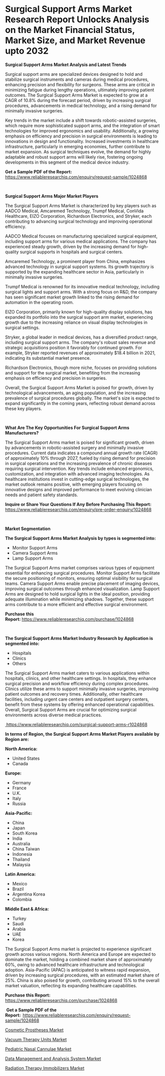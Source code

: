<p><h1>Surgical Support Arms Market Research Report Unlocks Analysis on the Market Financial Status, Market Size, and Market Revenue upto 2032</h1></p><p><strong>Surgical Support Arms Market Analysis and Latest Trends</strong></p>
<p><p>Surgical support arms are specialized devices designed to hold and stabilize surgical instruments and cameras during medical procedures, enhancing precision and flexibility for surgeons. These arms are critical in minimizing fatigue during lengthy operations, ultimately improving patient outcomes. The Surgical Support Arms Market is expected to grow at a CAGR of 10.8% during the forecast period, driven by increasing surgical procedures, advancements in medical technology, and a rising demand for minimally invasive surgeries. </p><p>Key trends in the market include a shift towards robotic-assisted surgeries, which require more sophisticated support arms, and the integration of smart technologies for improved ergonomics and usability. Additionally, a growing emphasis on efficiency and precision in surgical environments is leading to innovations in design and functionality. Increased investments in healthcare infrastructure, particularly in emerging economies, further contribute to market expansion. As surgical techniques evolve, the demand for highly adaptable and robust support arms will likely rise, fostering ongoing developments in this segment of the medical device industry.</p></p>
<p><strong>Get a Sample PDF of the Report:&nbsp;</strong> <a href="https://www.reliableresearchiq.com/enquiry/request-sample/1024868?utm_campaign=123&utm_medium=2&utm_source=Github&utm_content=ia&utm_term=08032025&utm_id=surgical-support-arms">https://www.reliableresearchiq.com/enquiry/request-sample/1024868</a></p>
<p>&nbsp;</p>
<p><strong>Surgical Support Arms Major Market Players</strong></p>
<p><p>The Surgical Support Arms Market is characterized by key players such as AADCO Medical, Amcaremed Technology, Trumpf Medical, ConVida Healthcare, EIZO Corporation, Richardson Electronics, and Stryker, each contributing to advancing surgical technology and improving operational efficiency.</p><p>AADCO Medical focuses on manufacturing specialized surgical equipment, including support arms for various medical applications. The company has experienced steady growth, driven by the increasing demand for high-quality surgical supports in hospitals and surgical centers.</p><p>Amcaremed Technology, a prominent player from China, emphasizes advanced technology in surgical support systems. Its growth trajectory is supported by the expanding healthcare sector in Asia, particularly in minimally invasive surgeries.</p><p>Trumpf Medical is renowned for its innovative medical technology, including surgical lights and support arms. With a strong focus on R&D, the company has seen significant market growth linked to the rising demand for automation in the operating room.</p><p>EIZO Corporation, primarily known for high-quality display solutions, has expanded its portfolio into the surgical support arm market, experiencing growth due to the increasing reliance on visual display technologies in surgical settings.</p><p>Stryker, a global leader in medical devices, has a diversified product range, including surgical support arms. The company's robust sales revenue and strategic acquisitions position it favorably for continued growth. For example, Stryker reported revenues of approximately $18.4 billion in 2021, indicating its substantial market presence.</p><p>Richardson Electronics, though more niche, focuses on providing solutions and support for the surgical market, benefiting from the increasing emphasis on efficiency and precision in surgeries. </p><p>Overall, the Surgical Support Arms Market is poised for growth, driven by technological advancements, an aging population, and the increasing prevalence of surgical procedures globally. The market's size is expected to expand significantly in the coming years, reflecting robust demand across these key players.</p></p>
<p>&nbsp;</p>
<p><strong>What Are The Key Opportunities For Surgical Support Arms Manufacturers?</strong></p>
<p><p>The Surgical Support Arms market is poised for significant growth, driven by advancements in robotic-assisted surgery and minimally invasive procedures. Current data indicates a compound annual growth rate (CAGR) of approximately 10% through 2027, fueled by rising demand for precision in surgical operations and the increasing prevalence of chronic diseases requiring surgical intervention. Key trends include enhanced ergonomics, customization, and integration with advanced imaging technologies. As healthcare institutions invest in cutting-edge surgical technologies, the market outlook remains positive, with emerging players focusing on innovative designs and improved performance to meet evolving clinician needs and patient safety standards.</p></p>
<p><strong>Inquire or Share Your Questions If Any Before Purchasing This Report:</strong> <a href="https://www.reliableresearchiq.com/enquiry/pre-order-enquiry/1024868?utm_campaign=123&utm_medium=2&utm_source=Github&utm_content=ia&utm_term=08032025&utm_id=surgical-support-arms">https://www.reliableresearchiq.com/enquiry/pre-order-enquiry/1024868</a></p>
<p>&nbsp;</p>
<p><strong>Market Segmentation</strong></p>
<p><strong>The Surgical Support Arms Market Analysis by types is segmented into:</strong></p>
<p><ul><li>Monitor Support Arms</li><li>Camera Support Arms</li><li>Lamp Support Arms</li></ul></p>
<p><p>The Surgical Support Arms market comprises various types of equipment essential for enhancing surgical procedures. Monitor Support Arms facilitate the secure positioning of monitors, ensuring optimal visibility for surgical teams. Camera Support Arms enable precise placement of imaging devices, improving surgical outcomes through enhanced visualization. Lamp Support Arms are designed to hold surgical lights in the ideal position, providing adequate illumination while minimizing shadows. Together, these support arms contribute to a more efficient and effective surgical environment.</p></p>
<p><strong>Purchase this Report:&nbsp;</strong><a href="https://www.reliableresearchiq.com/purchase/1024868?utm_campaign=123&utm_medium=2&utm_source=Github&utm_content=ia&utm_term=08032025&utm_id=surgical-support-arms">https://www.reliableresearchiq.com/purchase/1024868</a></p>
<p>&nbsp;</p>
<p><strong>The Surgical Support Arms Market Industry Research by Application is segmented into:</strong></p>
<p><ul><li>Hospitals</li><li>Clinics</li><li>Others</li></ul></p>
<p><p>The Surgical Support Arms market caters to various applications within hospitals, clinics, and other healthcare settings. In hospitals, they enhance surgical precision and workflow efficiency during complex procedures. Clinics utilize these arms to support minimally invasive surgeries, improving patient outcomes and recovery times. Additionally, other healthcare facilities, including urgent care centers and outpatient surgery centers, benefit from these systems by offering enhanced operational capabilities. Overall, Surgical Support Arms are crucial for optimizing surgical environments across diverse medical practices.</p></p>
<p><a href="https://www.reliableresearchiq.com/surgical-support-arms-r1024868?utm_campaign=123&utm_medium=2&utm_source=Github&utm_content=ia&utm_term=08032025&utm_id=surgical-support-arms">&nbsp;https://www.reliableresearchiq.com/surgical-support-arms-r1024868</a></p>
<p><strong>In terms of Region, the Surgical Support Arms Market Players available by Region are:</strong></p>
<p>
    <p> <strong> North America: </strong>
        <ul>
            <li>United States</li>
            <li>Canada</li>
        </ul>
        </p> 
    <p> <strong> Europe: </strong>
        <ul>
            <li>Germany</li>
            <li>France</li>
            <li>U.K.</li>
            <li>Italy</li>
            <li>Russia</li>
        </ul>
        </p> 
    <p> <strong> Asia-Pacific: </strong>
        <ul>
            <li>China</li>
            <li>Japan</li>
            <li>South Korea</li>
            <li>India</li>
            <li>Australia</li>
            <li>China Taiwan</li>
            <li>Indonesia</li>
            <li>Thailand</li>
            <li>Malaysia</li>
        </ul>
        </p> 
    <p> <strong> Latin America: </strong>
        <ul>
            <li>Mexico</li>
            <li>Brazil</li>
            <li>Argentina Korea</li>
            <li>Colombia</li>
        </ul>
        </p> 
    <p> <strong> Middle East & Africa: </strong>
        <ul>
            <li>Turkey</li>
            <li>Saudi</li>
            <li>Arabia</li>
            <li>UAE</li>
            <li>Korea</li>
        </ul>
    </p>
    </p>
<p><p>The Surgical Support Arms market is projected to experience significant growth across various regions. North America and Europe are expected to dominate the market, holding a combined market share of approximately 60%, owing to advanced healthcare infrastructure and technological adoption. Asia-Pacific (APAC) is anticipated to witness rapid expansion, driven by increasing surgical procedures, with an estimated market share of 25%. China is also poised for growth, contributing around 15% to the overall market valuation, reflecting its expanding healthcare capabilities.</p></p>
<p><strong>Purchase this Report: </strong><a href="https://www.reliableresearchiq.com/purchase/1024868?utm_campaign=123&utm_medium=2&utm_source=Github&utm_content=ia&utm_term=08032025&utm_id=surgical-support-arms">https://www.reliableresearchiq.com/purchase/1024868</a></p>
<p>&nbsp;<strong>Get a Sample PDF of the Report:&nbsp;&nbsp;</strong><a href="https://www.reliableresearchiq.com/enquiry/request-sample/1024868?utm_campaign=123&utm_medium=2&utm_source=Github&utm_content=ia&utm_term=08032025&utm_id=surgical-support-arms">https://www.reliableresearchiq.com/enquiry/request-sample/1024868</a></p>
<p><strong></strong></p>
<p><p><a href="https://github.com/gummaarmel83/Market-Research-Report-List-1/blob/main/cosmetic-prostheses-market.md?utm_campaign=123&utm_medium=2&utm_source=Github&utm_content=ia&utm_term=08032025&utm_id=surgical-support-arms">Cosmetic Prostheses Market</a></p><p><a href="https://github.com/akitamegge65/Market-Research-Report-List-1/blob/main/vacuum-therapy-units-market.md?utm_campaign=123&utm_medium=2&utm_source=Github&utm_content=ia&utm_term=08032025&utm_id=surgical-support-arms">Vacuum Therapy Units Market</a></p><p><a href="https://github.com/ardgenoud/Market-Research-Report-List-1/blob/main/pediatric-nasal-cannulae-market.md?utm_campaign=123&utm_medium=2&utm_source=Github&utm_content=ia&utm_term=08032025&utm_id=surgical-support-arms">Pediatric Nasal Cannulae Market</a></p><p><a href="https://github.com/gauldvikerm6/Market-Research-Report-List-1/blob/main/data-management-and-analysis-system-market.md?utm_campaign=123&utm_medium=2&utm_source=Github&utm_content=ia&utm_term=08032025&utm_id=surgical-support-arms">Data Management and Analysis System Market</a></p><p><a href="https://github.com/benasjuettk3/Market-Research-Report-List-1/blob/main/radiation-therapy-immobilizers-market.md?utm_campaign=123&utm_medium=2&utm_source=Github&utm_content=ia&utm_term=08032025&utm_id=surgical-support-arms">Radiation Therapy Immobilizers Market</a></p></p>